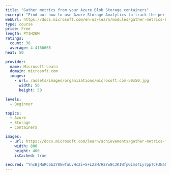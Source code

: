 ```yaml
---
title: "Gather metrics from your Azure Blob Storage containers"
excerpt: "Find out how to use Azure Storage Analytics to track the performance of your Blob storage containers and to display that Blob performance in your dashboard."
webUrl: https://docs.microsoft.com/en-us/learn/modules/gather-metrics-blob-storage/
type: course
price: Free
length: PT1H26M
ratings:
  count: 36
  average: 4.4166665
heat: 50

provider:
  name: Microsoft Learn
  domain: microsoft.com
  images:
    - url: /assets/images/organizations/microsoft.com-50x50.jpg
      width: 50
      height: 50

levels:
  - Beginner

topics:
  - Azure
  - Storage
  - Containers

images:
  - url: https://docs.microsoft.com/learn/achievements/gather-metrics-from-blob-storage-social.png
    width: 800
    height: 400
    isCached: true

secured: "YncBjMuRC6bZY8GwfuLvHc2i+S+L2zM/H2Yw8C3KIWfpGims4Ly7ppTCFJNaO+yktvuwB4MQLo5Ffs5u0fGe90++XhGugzU96r1gywO+8i8s50O/m+0bbWgfQ+I34s7GaU7RA5PVXNvDfRyVr99LDRE0AswRFH1+MK70Q+MvnXqY+3Pu0KEkaR8HF5SWQ+3N/x/B7PXbI8f0mw1C1iw0O9gV48aSNzTWsWkD2RXNZp0hWwaV7/hNbzYrLIYrLFw8epTxA1DvRKSu5FNO2r//GzwOeZGw6xLu6bEOQ4y8BVuRhyUnM50O8yDCjsUGla+jF9IODHZD7/D2W6Bi3ef2v1yb/boD4/l+mHu1V5XZ1QO1XfwlQ257GT7uahEIhBVqsGTBV2RTx4uBK0/iLih/TG61Gz8CjzX/o358H6D6kzc=;qJBaBdy4w0s/iDFApNF0Fg=="
---
```


